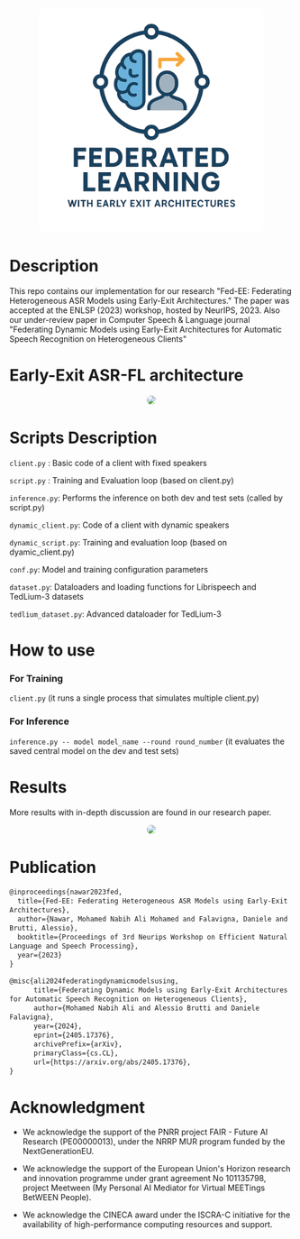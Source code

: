 <p align="center">
  <img src="https://github.com/mnabihali/ASR-FL/blob/main/assets/EE%20logo.png" 
       width="400px" 
       style="border-radius: 15px;" />
</p>

# Description
This repo contains our implementation for our research "Fed-EE: Federating Heterogeneous ASR Models using Early-Exit Architectures." The paper was accepted at the ENLSP (2023) workshop, hosted by NeurIPS, 2023. 
Also our under-review paper in Computer Speech & Language journal "Federating Dynamic Models using Early-Exit Architectures for Automatic Speech Recognition on Heterogeneous Clients"

# Early-Exit ASR-FL architecture
<div style="text-align: center;">
    <img src="https://github.com/mnabihali/ASR-FL/blob/main/assets/comp.png" style="border-radius: 15px;" />
</div>

# Scripts Description
`client.py` : Basic code of a client with fixed speakers

`script.py` : Training and Evaluation loop (based on client.py)

`inference.py`: Performs the inference on both dev and test sets (called by script.py)

`dynamic_client.py`: Code of a client with dynamic speakers

`dynamic_script.py`: Training and evaluation loop (based on dyamic_client.py)

`conf.py`: Model and training configuration parameters

`dataset.py`: Dataloaders and loading functions for Librispeech and TedLium-3 datasets

`tedlium_dataset.py`: Advanced dataloader for TedLium-3

# How to use
### For Training
 `client.py`  (it runs a single process that simulates multiple client.py)

 ### For Inference
 `inference.py -- model model_name --round round_number` (it evaluates the saved central model on the dev and test sets)

 # Results
 More results with in-depth discussion are found in our research paper.

<div style="text-align: center;">
    <img src="https://github.com/mnabihali/ASR-FL/blob/main/assets/results.png" style="border-radius: 15px;" />
</div>

# Publication
```
@inproceedings{nawar2023fed,
  title={Fed-EE: Federating Heterogeneous ASR Models using Early-Exit Architectures},
  author={Nawar, Mohamed Nabih Ali Mohamed and Falavigna, Daniele and Brutti, Alessio},
  booktitle={Proceedings of 3rd Neurips Workshop on Efficient Natural Language and Speech Processing},
  year={2023}
}
```
```
@misc{ali2024federatingdynamicmodelsusing,
      title={Federating Dynamic Models using Early-Exit Architectures for Automatic Speech Recognition on Heterogeneous Clients}, 
      author={Mohamed Nabih Ali and Alessio Brutti and Daniele Falavigna},
      year={2024},
      eprint={2405.17376},
      archivePrefix={arXiv},
      primaryClass={cs.CL},
      url={https://arxiv.org/abs/2405.17376}, 
}
```

# Acknowledgment
* We acknowledge the support of the PNRR project FAIR - Future AI Research (PE00000013), under the NRRP MUR program funded by the NextGenerationEU.

* We acknowledge the support of the European Union's Horizon research and innovation programme under grant agreement No 101135798, project Meetween (My Personal AI Mediator for Virtual MEETings BetWEEN People).

* We acknowledge the CINECA award under the ISCRA-C initiative for the availability of high-performance computing resources and support.
